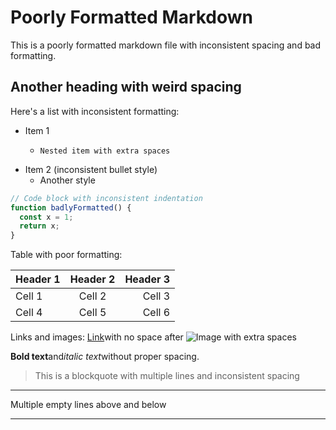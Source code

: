 # Poorly Formatted Markdown

This is a poorly formatted markdown file with inconsistent spacing and bad formatting.

## Another heading with weird spacing

Here's a list with inconsistent formatting:

- Item 1
  -     Nested item with extra spaces

* Item 2 (inconsistent bullet style)
  - Another style

```javascript
// Code block with inconsistent indentation
function badlyFormatted() {
  const x = 1;
  return x;
}
```

Table with poor formatting:

| Header 1 | Header 2 | Header 3 |
| -------- | :------: | -------: |
| Cell 1   |  Cell 2  |   Cell 3 |
| Cell 4   |  Cell 5  |   Cell 6 |

Links and images:
[Link](http://example.com)with no space after
![Image](image.jpg) with extra spaces

**Bold text**and*italic text*without proper spacing.

> This is a blockquote
> with multiple lines
> and inconsistent spacing

---

Multiple empty lines above and below

---
